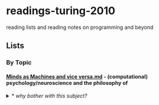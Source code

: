 # readings-turing-2010
reading lists and reading notes on programming and beyond

## Lists 

### By Topic
#### [Minds as Machines and vice versa.md](https://github.com/kellydinneen/readings-turing-2010/blob/master/Minds%20as%20Machines%20and%20vice%20versa.md) - (computational) psychology/neuroscience and the philosophy of
<details>
	<p align="right"> <summary> * <i>why bother with this subject?</i> </summary> </p> 
<br>
<ul>
<li><U>how can learn from the human mind to build better software?</U></li>
	<ul>
	<li>how can we (and should we) model computers on ourselves?</li>
	<li>how can we avoid the pitfalls of human psychology when designing computer 'psychologies'</li>
	<li>does framing software as psychology help us or hurt us as designers?</li>	
	</ul>	
<li><U>how can we build software that is better for the human mind</U></li>
	<ul>
	<li>how is the technology we use contributing to our wellbeing, planting new epistemic habits, changing the way we think</li>
	<li>what can psychology + neuroscience tell us about how can we do better for users</li>
	<li>how can we augment + fill in the gaps of human capacities rather than merely replicating + replacing them</li>	
	</ul>		
<li>how can understanding of computers enhance our understanding of the mind</li>
	
		* what can psychologists/neuroscientists learn from programmers and computer scientists about the nature of information and thought
		
<li>how can software be used as a tool in behavioral science research</li>
	
		* for modelling of neural function, decision making, social interaction
		
		* for data processing
		
		* for data collection (e.g. scaled, web hosted surveys and digital experiments)
		
		* for communication and education
		
<li>what should we think about AI?</li>
	
		* what is there to be afraid of?
		
		* what kind of control do we have over the future?
		
</ul>
	
	
</details>

